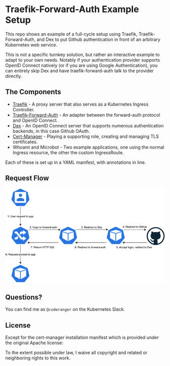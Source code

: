 # Traefik-Forward-Auth Example Setup

This repo shows an example of a full-cycle setup using Traefik, Traefik-Forward-Auth, and Dex to put Github authentication in front of an arbitrary Kubernetes web service.

This is not a specific turnkey solution, but rather an interactive example to adapt to your own needs. Notably if your authentication provider supports OpenID Connect natively (or if you are using Google Authentication), you can entirely skip Dex and have traefik-forward-auth talk to the provider directly.

## The Components

* [Traefik](https://github.com/containous/traefik) - A proxy server that also serves as a Kubernetes Ingress Controller.
* [Traefik-Forward-Auth](https://github.com/thomseddon/traefik-forward-auth) - An adapter between the forward-auth protocol and OpenID Connect.
* [Dex](https://github.com/dexidp/dex) - An OpenID Connect server that supports numerous authentication backends, in this case Github OAuth.
* [Cert-Manager](https://github.com/jetstack/cert-manager) - Playing a supporting role, creating and managing TLS certificates.
* Whoami and Microbot - Two example applications, one using the normal Ingress resource, the other the custom IngressRoute.

Each of these is set up in a YAML manifest, with annotations in line.

## Request Flow

![HTTP request flow](forward-auth.png)

## Questions?

You can find me as `@coderanger` on the Kubernetes Slack.

## License

Except for the cert-manager installation manifest which is provided under the original Apache license:

To the extent possible under law, I waive all copyright and related or neighboring rights to this work.
